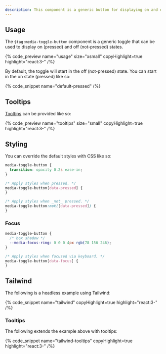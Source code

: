```yaml
---
description: This component is a generic button for displaying on and off states.
---
```


## Usage

The `$tag:media-toggle-button` component is a generic toggle that can be used to display
on (pressed) and off (not-pressed) states.

{% code_preview name="usage" size="xsmall" copyHighlight=true highlight="react:3-" /%}

By default, the toggle will start in the off (not-pressed) state. You can start in the on state
(pressed) like so:

{% code_snippet name="default-pressed" /%}

## Tooltips

[Tooltips](https://developer.mozilla.org/en-US/docs/Web/Accessibility/ARIA/Roles/tooltip_role) can
be provided like so:

{% code_preview name="tooltips" size="small" copyHighlight=true highlight="react:3-" /%}

## Styling

You can override the default styles with CSS like so:

```css {% copy=true %}
media-toggle-button {
  transition: opacity 0.2s ease-in;
}

/* Apply styles when pressed. */
media-toggle-button[data-pressed] {
}

/* Apply styles when _not_ pressed. */
media-toggle-button:not([data-pressed]) {
}
```

### Focus

```css {% copy=true %}
media-toggle-button {
  /* box shadow */
  --media-focus-ring: 0 0 0 4px rgb(78 156 246);
}

/* Apply styles when focused via keyboard. */
media-toggle-button[data-focus] {
}
```

## Tailwind

The following is a headless example using Tailwind:

{% code_snippet name="tailwind" copyHighlight=true highlight="react:3-" /%}

### Tooltips

The following extends the example above with tooltips:

{% code_snippet name="tailwind-tooltips" copyHighlight=true highlight="react:3-" /%}
